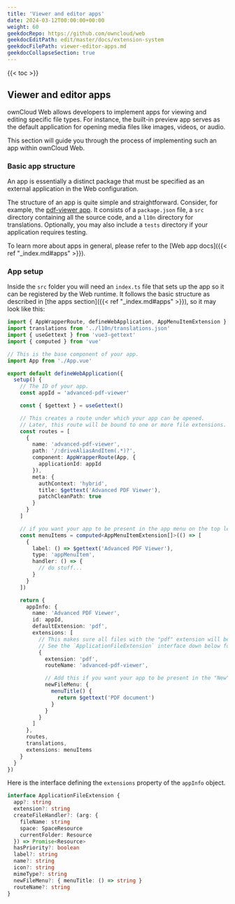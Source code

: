 ```yaml
---
title: 'Viewer and editor apps'
date: 2024-03-12T00:00:00+00:00
weight: 60
geekdocRepo: https://github.com/owncloud/web
geekdocEditPath: edit/master/docs/extension-system
geekdocFilePath: viewer-editor-apps.md
geekdocCollapseSection: true
---
```


{{< toc >}}

## Viewer and editor apps

ownCloud Web allows developers to implement apps for viewing and editing specific file types. For instance, the built-in preview app serves as the default application for opening media files like images, videos, or audio.

This section will guide you through the process of implementing such an app within ownCloud Web.

### Basic app structure

An app is essentially a distinct package that must be specified as an external application in the Web configuration.

The structure of an app is quite simple and straightforward. Consider, for example, the [pdf-viewer app](https://github.com/owncloud/web/tree/master/packages/web-app-pdf-viewer). It consists of a `package.json` file, a `src` directory containing all the source code, and a `l10n` directory for translations. Optionally, you may also include a `tests` directory if your application requires testing.

To learn more about apps in general, please refer to the [Web app docs]({{< ref "_index.md#apps" >}}).

### App setup

Inside the `src` folder you will need an `index.ts` file that sets up the app so it can be registered by the Web runtime. It follows the basic structure as described in [the apps section]({{< ref "_index.md#apps" >}}), so it may look like this:

```typescript
import { AppWrapperRoute, defineWebApplication, AppMenuItemExtension } from '@ownclouders/web-pkg'
import translations from '../l10n/translations.json'
import { useGettext } from 'vue3-gettext'
import { computed } from 'vue'

// This is the base component of your app.
import App from './App.vue'

export default defineWebApplication({
  setup() {
    // The ID of your app.
    const appId = 'advanced-pdf-viewer'

    const { $gettext } = useGettext()

    // This creates a route under which your app can be opened.
    // Later, this route will be bound to one or more file extensions.
    const routes = [
      {
        name: 'advanced-pdf-viewer',
        path: '/:driveAliasAndItem(.*)?',
        component: AppWrapperRoute(App, {
          applicationId: appId
        }),
        meta: {
          authContext: 'hybrid',
          title: $gettext('Advanced PDF Viewer'),
          patchCleanPath: true
        }
      }
    ]

    // if you want your app to be present in the app menu on the top left.
    const menuItems = computed<AppMenuItemExtension[]>(() => [
      {
        label: () => $gettext('Advanced PDF Viewer'),
        type: 'appMenuItem',
        handler: () => {
          // do stuff...
        }
      }
    ])

    return {
      appInfo: {
        name: 'Advanced PDF Viewer',
        id: appId,
        defaultExtension: 'pdf',
        extensions: [
          // This makes sure all files with the "pdf" extension will be routed to your app when being opened.
          // See the `ApplicationFileExtension` interface down below for a list of all possible properties.
          {
            extension: 'pdf',
            routeName: 'advanced-pdf-viewer',

            // Add this if you want your app to be present in the "New" file menu.
            newFileMenu: {
              menuTitle() {
                return $gettext('PDF document')
              }
            }
          }
        ]
      },
      routes,
      translations,
      extensions: menuItems
    }
  }
})
```

Here is the interface defining the `extensions` property of the `appInfo` object.

```typescript
interface ApplicationFileExtension {
  app?: string
  extension?: string
  createFileHandler?: (arg: {
    fileName: string
    space: SpaceResource
    currentFolder: Resource
  }) => Promise<Resource>
  hasPriority?: boolean
  label?: string
  name?: string
  icon?: string
  mimeType?: string
  newFileMenu?: { menuTitle: () => string }
  routeName?: string
}
```
